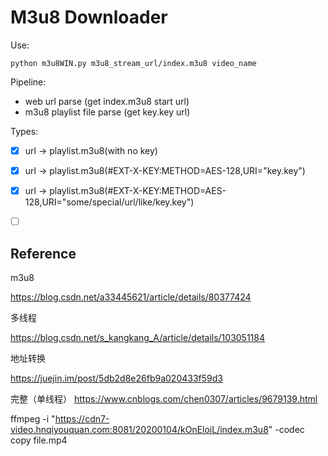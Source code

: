 # M3u8 Downloader

Use:

```shell
python m3u8WIN.py m3u8_stream_url/index.m3u8 video_name
```





Pipeline:

* web url  parse (get index.m3u8 start url)
* m3u8 playlist file parse (get key.key url)

Types:

- [x] url	->	playlist.m3u8(with no key)
- [x] url    ->    playlist.m3u8(#EXT-X-KEY:METHOD=AES-128,URI="key.key")
- [x] url    ->    playlist.m3u8(#EXT-X-KEY:METHOD=AES-128,URI="some/special/url/like/key.key")
- [ ] ​	





## Reference

m3u8

https://blog.csdn.net/a33445621/article/details/80377424

多线程

https://blog.csdn.net/s_kangkang_A/article/details/103051184

地址转换

https://juejin.im/post/5db2d8e26fb9a020433f59d3

完整（单线程）
https://www.cnblogs.com/chen0307/articles/9679139.html


ffmpeg -i "https://cdn7-video.hnqiyouquan.com:8081/20200104/kOnEloiL/index.m3u8" -codec copy file.mp4